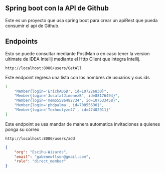 ## Spring boot con la API de Github

Este es un proyecto que usa spring boot para crear un apiRest que pueda
consumir el api de Github.

## Endpoints
Esto se puede consultar mediante PostMan o
en caso tener la version ultimate de IDEA Intellij
mediante el Http Client que integra Intellij.

```
http://localhost:8080/users/GetAll
```
Este endpoint regresa una lista con los nombres de usuarios y sus ids

```json
[
    "Member{login='ErickADSD', id=107226830}",
    "Member{login='JosafatJimenezB', id=88176494}",
    "Member{login='memo5586482734', id=107533458}",
    "Member{login='phdpalma', id=70855630}",
    "Member{login='Texhnolyze47', id=47402911}"
]
```

Este endpoint se usa mandar de manera automatica invitaciones a quienes 
ponga su correo
```
http://localhost:8080/users/add

```

```json
{
    "org": "Escihu-Wizards",
    "email": "gabenewllson@gmail.com",
    "role": "direct_member"
}
```